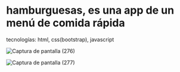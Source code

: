# hamburguesas, es una app de un menú de comida rápida 
tecnologías: html, css(bootstrap), javascript 

![Captura de pantalla (276)](https://github.com/alannieto07/hamburguesas/assets/110429020/154d3e4b-e780-40d5-aa75-14f98dcd1504)

![Captura de pantalla (277)](https://github.com/alannieto07/hamburguesas/assets/110429020/27849434-e492-4eb8-b953-18556646f292)

